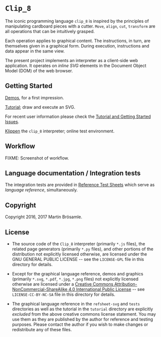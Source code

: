 
`Clip_8`
========

The iconic programming language `clip_8` is inspired by the principles of manipulating cardboard pieces with a cutter. `Move`, `align`, `cut`, `transform` are all operations that can be intuitively grasped.

Each operation applies to graphical content. The instructions, in turn, are themselves given in a graphical form. During execution, instructions and data appear in the same view.

The present project implements an interpreter as a client-side web application. It operates on _inline SVG_ elements in the Document Object Model (DOM) of the web browser.


Getting Started
---------------

[Demos](https://broesamle.github.io/clip_8/demos/), for a first impression.

[Tutorial](https://broesamle.github.io/clip_8/tutorial/); draw and execute an SVG.

For recent user information please check the [Tutorial and Getting Started Issues](https://github.com/broesamle/clip_8/labels/Tutorial%20%2B%20Getting%20Started).

[Klippen](https://broesamle.github.io/clip_8/tutorial/klippen.html) the `clip_8` interpreter; online test environment.


Workflow
--------

FIXME: Screenshot of workflow.



Language documentation / Integration tests
------------------------------------------

The integration tests are provided in [Reference Test Sheets](https://broesamle.github.io/clip_8/tests/) which serve as _language reference_, simultaneously.


Copyright
---------

Copyright 2016, 2017 Martin Brösamle.


License
-------

+ The source code of the `Clip_8` interpreter (primarily `*.js` files), the related page generators (primarily `*.py` files), and other portions of the distribution not explicitly licensed otherwise, are licensed under the GNU GENERAL PUBLIC LICENSE -- see the `LICENSE-GPL` file in this directory for details.

+ Except for the graphical language reference, demos and graphics (primarily `*.svg`, `*.pdf`, `*.jpg`, `*.png` files) not explicitly licensed otherwise are licensed under a [Creative Commons Attribution-NonCommercial-ShareAlike 4.0 International Public License](https://creativecommons.org/licenses/by-nc-sa/4.0/legalcode) -- see `LICENSE-CC-BY-NC-SA` file in this directory for details.

+ The graphical language reference in the `refsheet-svg` and `tests` directories as well as the tutorial in the `tutorial` directory are explicitly *excluded* from the above creative commons license statement. You may use them as they are published by the author for
reference and testing purposes. Please contact the author if you wish to make changes or redistribute any of these files.

